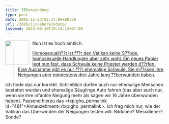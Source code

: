 ```yaml
---
title: ??berwindung
type: post
date: 2005-11-23T02:37:00+00:00
url: /2005/11/ueberwindung/
lastmod: 2023-09-10T19:14:12+07:00
---
```

<img src="/images/105.jpg" style="height:75px;width:75px;float:left;margin-right:10px;" />Nun ist es hoch amtlich.

> [Homosexualit??t ist f??r den Vatikan keine S??nde, homosexuelle Handlungen aber sehr wohl. Ein neues Papier legt nun fest, dass Schwule keine Priester werden d??rfen. Eine Ausnahme gibt es nur f??r ehemalige Schwule. Sie m??ssen ihre Neigungen aber mindestens drei Jahre lang ??berwunden haben.][1]

Ich finde das nur korrekt. Schließlich dürfen auch nur ehemalige Menschen bestattet werden und ehemalige Säuglinge Auto fahren (das aber auch nur, wenn sie ihre infantile Neigung mehr als sagen wir 16 Jahre überwunden haben). Passend hierzu das <txp:gho_permalink id="481">Annauzehment</txp:gho_permalink>. Ich frag mich nur, wie der Vatikan das Überwinden der Neigungen testen will. Bildchen? Messdiener? Sonde?

 [1]: http://www.tagesschau.de/aktuell/meldungen/0,1185,OID4981308_REF1,00.html

